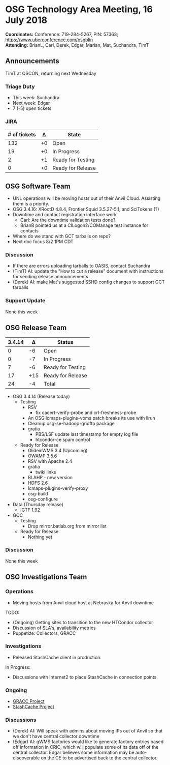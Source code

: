 # OSG Technology Area Meeting, 16 July 2018

**Coordinates:** Conference: 719-284-5267, PIN: 57363; <https://www.uberconference.com/osgblin>  
**Attending:** BrianL, Carl, Derek, Edgar, Marian, Mat, Suchandra, TimT  


## Announcements

TimT at OSCON, returning next Wednesday  


### Triage Duty

-   This week: Suchandra
-   Next week: Edgar
-   7 (-5) open tickets


### JIRA

| # of tickets | &Delta; | State             |
|------------ |------- |----------------- |
| 132          | +0      | Open              |
| 19           | +0      | In Progress       |
| 2            | +1      | Ready for Testing |
| 0            | +0      | Ready for Release |


## OSG Software Team

-   UNL operations will be moving hosts out of their Anvil Cloud. Assisting them is a priority.
-   OSG 3.4.16: XRootD 4.8.4, Frontier Squid 3.5.27-5.1, and SciTokens (?)
-   Downtime and contact registration interface work  
    -   Carl: Are the downtime validation tests done?
    -   BrianB pointed us at a CILogon2/COManage test instance for contacts
-   Where do we stand with GCT tarballs on repo?
-   Next doc focus 8/2 1PM CDT


### Discussion

-   If there are errors uploading tarballs to OASIS, contact Suchandra
-   (TimT) AI:  update the "How to cut a release" document with instructions for sending release announcements
-   (Derek) AI: make Mat's suggested SSHD config changes to support GCT tarballs


### Support Update

None this week  


## OSG Release Team

| 3.4.14 | &Delta; | Status            |
|------ |------- |----------------- |
| 0      | -6      | Open              |
| 0      | -7      | In Progress       |
| 7      | -6      | Ready for Testing |
| 17     | +15     | Ready for Release |
| 24     | -4      | Total             |

-   OSG 3.4.14 (Release today)  
    -   Testing  
        -   RSV  
            -   fix cacert-verify-probe and crl-freshness-probe
        -   An OSG lcmaps-plugins-voms patch breaks its use with llrun
        -   Cleanup osg-se-hadoop-gridftp package
        -   gratia  
            -   PBS/LSF update last timestamp for empty log file
            -   htcondor-ce spam control
    -   Ready for Release  
        -   GlideinWMS 3.4 (Upcoming)
        -   OWAMP 3.5.6
        -   RSV with Apache 2.4
        -   gratia  
            -   twiki links
        -   BLAHP - new version
        -   HDFS 2.6
        -   lcmaps-plugins-verify-proxy
        -   osg-build
        -   osg-configure
-   Data (Thursday release)  
    -   IGTF 1.92
-   GOC  
    -   Testing  
        -   Drop mirror.batlab.org from mirror list
    -   Ready for Release  
        -   Nothing yet


### Discussion

None this week  


## OSG Investigations Team


### Operations

-   Moving hosts from Anvil cloud host at Nebraska for Anvil downtime

TODO:  

-   (Ongoing) Getting sites to transition to the new HTCondor collector
-   Discussion of SLA's, availability metrics
-   Puppetize: Collectors, GRACC


### Investigations

-   Released StashCache client in production.

In Progress:  

-   Discussions with Internet2 to place StashCache in connection points.


### Ongoing

-   [GRACC Project](https://jira.opensciencegrid.org/projects/GRACC/)
-   [StashCache Project](https://opensciencegrid.github.io/StashCache/)


### Discussions

-   (Derek) AI: Will speak with admins about moving IPs out of Anvil so that we don't have central collector downtime
-   (Edgar) AI: gWMS factories would like to generate factory entries based off information in CRIC, which will populate some of its data off of the central collector. Edgar believes some information may be auto-discoverable on the CE to be advertised back to the central collector.
